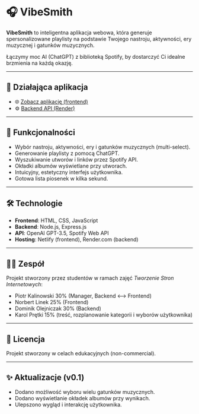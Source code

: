 # 🎧 VibeSmith

**VibeSmith** to inteligentna aplikacja webowa, która generuje spersonalizowane playlisty na podstawie Twojego nastroju, aktywności, ery muzycznej i gatunków muzycznych.

Łączymy moc AI (ChatGPT) z biblioteką Spotify, by dostarczyć Ci idealne brzmienia na każdą okazję.

---

## 🔗 Działająca aplikacja

- 🌐 [Zobacz aplikację (frontend)](https://vibesmith.netlify.app)
- ⚙️ [Backend API (Render)](https://vibesmith-backend.onrender.com)

---

## 🚀 Funkcjonalności

- Wybór nastroju, aktywności, ery i gatunków muzycznych (multi-select).
- Generowanie playlisty z pomocą ChatGPT.
- Wyszukiwanie utworów i linków przez Spotify API.
- Okładki albumów wyświetlane przy utworach.
- Intuicyjny, estetyczny interfejs użytkownika.
- Gotowa lista piosenek w kilka sekund.

---

## 🛠️ Technologie

- **Frontend**: HTML, CSS, JavaScript
- **Backend**: Node.js, Express.js
- **API**: OpenAI GPT-3.5, Spotify Web API
- **Hosting**: Netlify (frontend), Render.com (backend)

---

## 👨‍💻 Zespół

Projekt stworzony przez studentów w ramach zajęć *Tworzenie Stron Internetowych*:

- Piotr Kalinowski  30% (Manager, Backend <--> Frontend)
- Norbert Linek  25% (Frontend)
- Dominik Olejniczak  30% (Backend)
- Karol Prętki  15% (treść, rozplanowanie kategorii i wyborów użytkownika)

---

## 📄 Licencja

Projekt stworzony w celach edukacyjnych (non-commercial).

---

## ✨ Aktualizacje (v0.1)

- Dodano możliwość wyboru wielu gatunków muzycznych.
- Dodano wyświetlanie okładek albumów przy wynikach.
- Ulepszono wygląd i interakcję użytkownika.
